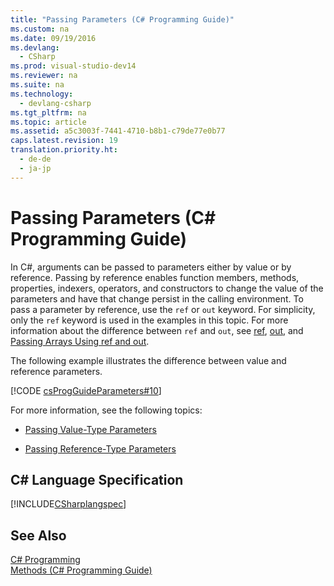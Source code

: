 ```yaml
---
title: "Passing Parameters (C# Programming Guide)"
ms.custom: na
ms.date: 09/19/2016
ms.devlang: 
  - CSharp
ms.prod: visual-studio-dev14
ms.reviewer: na
ms.suite: na
ms.technology: 
  - devlang-csharp
ms.tgt_pltfrm: na
ms.topic: article
ms.assetid: a5c3003f-7441-4710-b8b1-c79de77e0b77
caps.latest.revision: 19
translation.priority.ht: 
  - de-de
  - ja-jp
---
```

# Passing Parameters (C# Programming Guide)
In C#, arguments can be passed to parameters either by value or by reference. Passing by reference enables function members, methods, properties, indexers, operators, and constructors to change the value of the parameters and have that change persist in the calling environment. To pass a parameter by reference, use the `ref` or `out` keyword. For simplicity, only the `ref` keyword is used in the examples in this topic. For more information about the difference between `ref` and `out`, see [ref](../vs140/ref--C#-Reference-.md), [out](../vs140/out--C#-Reference-.md), and [Passing Arrays Using ref and out](../vs140/Passing-Arrays-Using-ref-and-out--C#-Programming-Guide-.md).  
  
 The following example illustrates the difference between value and reference parameters.  
  
 [!CODE [csProgGuideParameters#10](../CodeSnippet/VS_Snippets_VBCSharp/csProgGuideParameters#10)]  
  
 For more information, see the following topics:  
  
-   [Passing Value-Type Parameters](../vs140/Passing-Value-Type-Parameters--C#-Programming-Guide-.md)  
  
-   [Passing Reference-Type Parameters](../vs140/Passing-Reference-Type-Parameters--C#-Programming-Guide-.md)  
  
## C# Language Specification  
 [!INCLUDE[CSharplangspec](../vs140/includes/Csharplangspec_md.md)]  
  
## See Also  
 [C# Programming](../vs140/C#-Programming-Guide.md)   
 [Methods (C# Programming Guide)](../Topic/Methods%20\(C%23%20Programming%20Guide\).md)